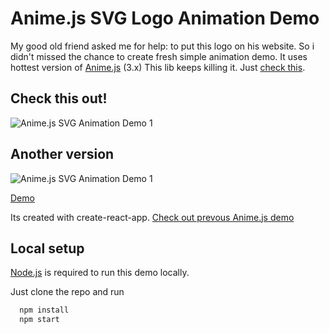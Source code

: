 # Anime.js SVG Logo Animation Demo

My good old friend asked me for help: to put this logo on his website.
So i didn't missed the chance to create fresh simple animation demo. 
It uses hottest version of [Anime.js](https://animejs.com/) (3.x)
This lib keeps killing it. Just [check this](https://animejs.com/documentation/).

## Check this out!

![Anime.js SVG Animation Demo 1](misc/1.gif)

## Another version

![Anime.js SVG Animation Demo 1](misc/2.gif)

[Demo](http://stepiveter.ru/)

Its created with create-react-app.
[Check out prevous Anime.js demo](https://github.com/andreystarkov/animejs-svg-experiment)

## Local setup

[Node.js](https://nodejs.org/en/) is required to run this demo locally.

Just clone the repo and run

```bash
  npm install
  npm start
```
